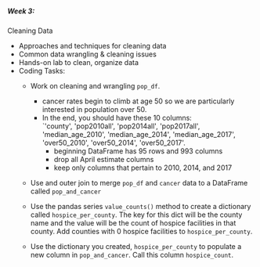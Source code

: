 ##### Week 3:
Cleaning Data  
- Approaches and techniques for cleaning data
- Common data wrangling & cleaning issues  
- Hands-on lab to clean, organize data
- Coding Tasks:
    * Work on cleaning and wrangling `pop_df`. 
        - cancer rates begin to climb at age 50 so we are particularly interested in population over 50.
        - In the end, you should have these 10 columns:  
   `'county', 'pop2010all', 'pop2014all', 'pop2017all', 'median_age_2010', 'median_age_2014', 'median_age_2017', 'over50_2010', 'over50_2014', 'over50_2017'.  
            - beginning DataFrame has 95 rows and 993 columns
            - drop all April estimate columns
            - keep only columns that pertain to 2010, 2014, and 2017
    
    * Use and outer join to merge `pop_df` and `cancer` data to a DataFrame called `pop_and_cancer`
    * Use the pandas series `value_counts()` method to create a dictionary called `hospice_per_county`. The key for this dict will be the county name and the value will be the count of hospice facilities in that county. Add counties with 0 hospice facilities to `hospice_per_county`.
    * Use the dictionary you created, `hospice_per_county` to populate a new column in `pop_and_cancer`. Call this column `hospice_count`.
        
    
